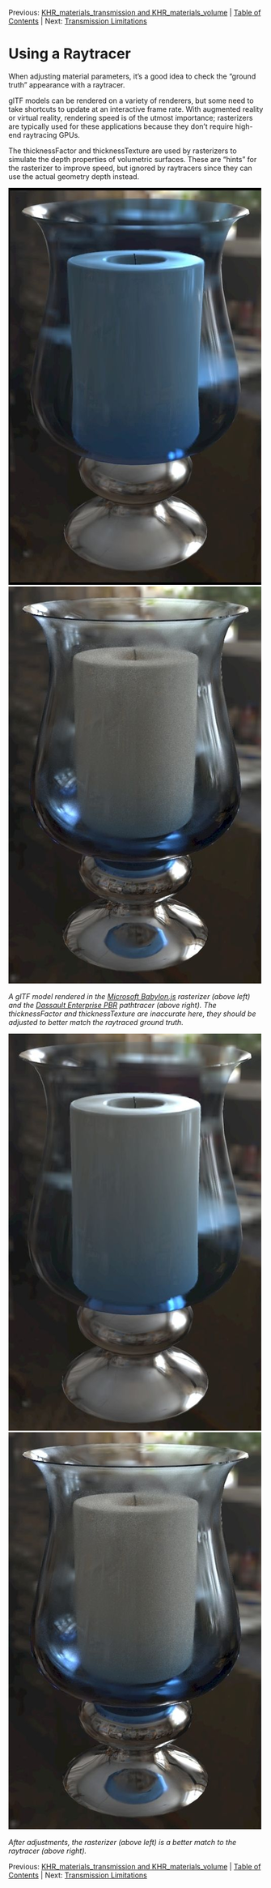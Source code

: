 Previous: [KHR_materials_transmission and KHR_materials_volume](AddingMaterialExtensions_003_TransmissionAndVolume.md) | [Table of Contents](README.md) | Next: [Transmission Limitations](AddingMaterialExtensions_005_TransmissionLimitations.md)

# Using a Raytracer

When adjusting material parameters, it’s a good idea to check the “ground truth” appearance with a raytracer. 

glTF models can be rendered on a variety of renderers, but some need to take shortcuts to update at an interactive frame rate. With augmented reality or virtual reality, rendering speed is of the utmost importance; rasterizers are typically used for these applications because they don’t require high-end raytracing GPUs. 

The thicknessFactor and thicknessTexture are used by rasterizers to simulate the depth properties of volumetric surfaces. These are “hints” for the rasterizer to improve speed, but ignored by raytracers since they can use the actual geometry depth instead.

![Image of glass vase rasterized](images/image29.jpg "Glass vase rasterized") ![Image of glass vase raytraced](images/image30.jpg "Glass vase raytraced")

_A glTF model  rendered in the [Microsoft Babylon.js](https://sandbox.babylonjs.com/) rasterizer (above left) and the [Dassault Enterprise PBR](https://dassaultsystemes-technology.github.io/dspbr-pt/) pathtracer (above right). The thicknessFactor and thicknessTexture are inaccurate here, they should be adjusted to better match the raytraced ground truth._

![Image of glass vase rasterized](images/image20.jpg "Glass vase rasterized") ![Image of glass vase raytraced](images/image30.jpg "Glass vase raytraced")

_After adjustments, the rasterizer (above left) is a better match to the raytracer (above right)._



Previous: [KHR_materials_transmission and KHR_materials_volume](AddingMaterialExtensions_003_TransmissionAndVolume.md) | [Table of Contents](README.md) | Next: [Transmission Limitations](AddingMaterialExtensions_005_TransmissionLimitations.md)